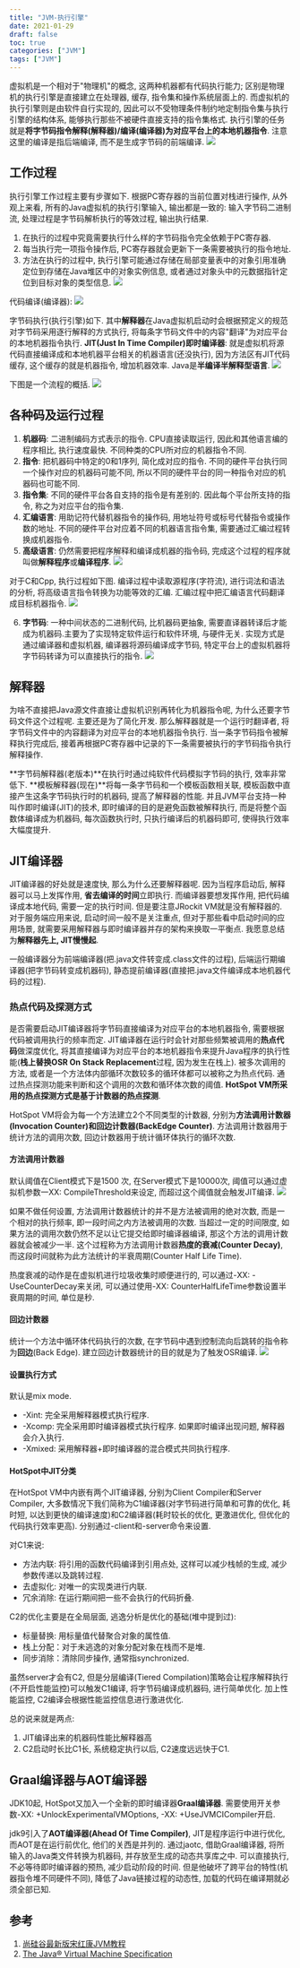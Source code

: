 ```yaml
---
title: "JVM-执行引擎"
date: 2021-01-29
draft: false
toc: true
categories: ["JVM"]
tags: ["JVM"]
---
```


虚拟机是一个相对于"物理机"的概念, 这两种机器都有代码执行能力; 区别是物理机的执行引擎是直接建立在处理器, 缓存, 指令集和操作系统层面上的. 而虚拟机的执行引擎则是由软件自行实现的, 因此可以不受物理条件制约地定制指令集与执行引擎的结构体系, 能够执行那些不被硬件直接支持的指令集格式. 执行引擎的任务就是**将字节码指令解释(解释器)/编译(编译器)为对应平台上的本地机器指令**. 注意这里的编译是指后端编译, 而不是生成字节码的前端编译. 
![](/jvm/jvm7_1.png)

## 工作过程
执行引擎工作过程主要有步骤如下. 根据PC寄存器的当前位置对栈进行操作, 从外观上来看, 所有的Java虚拟机的执行引擎输入, 输出都是一致的: 输入字节码二进制流, 处理过程是字节码解析执行的等效过程, 输出执行结果.

1. 在执行的过程中究竟需要执行什么样的字节码指令完全依赖于PC寄存器.
2. 每当执行完一项指令操作后, PC寄存器就会更新下一条需要被执行的指令地址.
3. 方法在执行的过程中, 执行引擎可能通过存储在局部变量表中的对象引用准确定位到存储在Java堆区中的对象实例信息, 或者通过对象头中的元数据指针定位到目标对象的类型信息.
![](/jvm/jvm7_2.png)

代码编译(编译器):
![](/jvm/jvm7_4.png)

字节码执行(执行引擎)如下. 其中**解释器**在Java虚拟机启动时会根据预定义的规范对字节码采用逐行解释的方式执行, 将每条字节码文件中的内容"翻译"为对应平台的本地机器指令执行. **JIT(Just In Time Compiler)即时编译器**: 就是虚拟机将源代码直接编译成和本地机器平台相关的机器语言(还没执行), 因为方法区有JIT代码缓存, 这个缓存的就是机器指令, 增加机器效率. Java是**半编译半解释型语言**.
![](/jvm/jvm7_3.png)

下图是一个流程的概括.
![](/jvm/jvm7_5.png)

## 各种码及运行过程
1. **机器码**: 二进制编码方式表示的指令. CPU直接读取运行, 因此和其他语言编的程序相比, 执行速度最快. 不同种类的CPU所对应的机器指令不同.
2. **指令**: 把机器码中特定的0和1序列, 简化成对应的指令. 不同的硬件平台执行同一个操作对应的机器码可能不同, 所以不同的硬件平台的同一种指令对应的机器码也可能不同.
3. **指令集**: 不同的硬件平台各自支持的指令是有差别的. 因此每个平台所支持的指令, 称之为对应平台的指令集.
4. **汇编语言**: 用助记符代替机器指令的操作码, 用地址符号或标号代替指令或操作数的地址. 不同的硬件平台对应着不同的机器语言指令集, 需要通过汇编过程转换成机器指令.
5. **高级语言**: 仍然需要把程序解释和编译成机器的指令码, 完成这个过程的程序就叫做**解释程序**或**编译程序**.
![](/jvm/jvm7_6.png)

对于C和Cpp, 执行过程如下图. 编译过程中读取源程序(字符流), 进行词法和语法的分析, 将高级语言指令转换为功能等效的汇编. 汇编过程中把汇编语言代码翻译成目标机器指令.
![](/jvm/jvm7_7.png)

6. **字节码**: 一种中间状态的二进制代码, 比机器码更抽象, 需要直译器转译后才能成为机器码.主要为了实现特定软件运行和软件环境, 与硬件无关. 实现方式是通过编译器和虚拟机器, 编译器将源码编译成字节码, 特定平台上的虚拟机器将字节码转译为可以直接执行的指令.
![](/jvm/jvm7_8.png)

## 解释器
为啥不直接把Java源文件直接让虚拟机识别再转化为机器指令呢, 为什么还要字节码文件这个过程呢. 主要还是为了简化开发. 那么解释器就是一个运行时翻译者, 将字节码文件中的内容翻译为对应平台的本地机器指令执行. 当一条字节码指令被解释执行完成后, 接着再根据PC寄存器中记录的下一条需要被执行的字节码指令执行解释操作.

**字节码解释器(老版本)**在执行时通过纯软件代码模拟字节码的执行, 效率非常低下. **模板解释器(现在)**将每一条字节码和一个模板函数相关联, 模板函数中直接产生这条字节码执行时的机器码, 提高了解释器的性能. 并且JVM平台支持一种叫作即时编译(JIT)的技术, 即时编译的目的是避免函数被解释执行, 而是将整个函数体编译成为机器码, 每次函数执行时, 只执行编译后的机器码即可, 使得执行效率大幅度提升. 

## JIT编译器
JIT编译器的好处就是速度快, 那么为什么还要解释器呢. 因为当程序启动后, 解释器可以马上发挥作用, **省去编译的时间**立即执行. 而编译器要想发挥作用, 把代码编译成本地代码, 需要一定的执行时间. 但是要注意JRockit VM就是没有解释器的. 对于服务端应用来说, 启动时间一般不是关注重点, 但对于那些看中启动时间的应用场景, 就需要采用解释器与即时编译器并存的架构来换取一平衡点. 我愿意总结为**解释器先上, JIT慢慢起**.

一般编译器分为前端编译器(把.java文件转变成.class文件的过程), 后端运行期编译器(把字节码转变成机器码), 静态提前编译器(直接把.java文件编译成本地机器代码的过程).

### 热点代码及探测方式
是否需要启动JIT编译器将字节码直接编译为对应平台的本地机器指令, 需要根据代码被调用执行的频率而定. JIT编译器在运行时会针对那些频繁被调用的**热点代码**做深度优化, 将其直接编译为对应平台的本地机器指令来提升Java程序的执行性能(**栈上替换OSR On Stack Replacement**过程, 因为发生在栈上). 被多次调用的方法, 或者是一个方法体内部循环次数较多的循环体都可以被称之为热点代码. 通过热点探测功能来判断和这个调用的次数和循环体次数的阈值. **HotSpot VM所采用的热点探测方式是基于计数器的热点探测**. 

HotSpot VM将会为每一个方法建立2个不同类型的计数器, 分别为**方法调用计数器(Invocation Counter)**和**回边计数器(BackEdge Counter)**. 方法调用计数器用于统计方法的调用次数, 回边计数器用于统计循环体执行的循环次数.

#### 方法调用计数器
默认阈值在Client模式下是1500 次, 在Server模式下是10000次, 阈值可以通过虚拟机参数一XX: CompileThreshold来设定, 而超过这个阈值就会触发JIT编译.
![](/jvm/jvm7_9.png)

如果不做任何设置, 方法调用计数器统计的并不是方法被调用的绝对次数, 而是一个相对的执行频率, 即一段时间之内方法被调用的次数. 当超过一定的时间限度, 如果方法的调用次数仍然不足以让它提交给即时编译器编译, 那这个方法的调用计数器就会被减少一半. 这个过程称为方法调用计数器**热度的衰减(Counter Decay)**, 而这段时间就称为此方法统计的半衰周期(Counter Half Life Time).

热度衰减的动作是在虚拟机进行垃圾收集时顺便进行的, 可以通过-XX: -UseCounterDecay来关闭, 可以通过使用-XX: CounterHalfLifeTime参数设置半衰周期的时间, 单位是秒.

#### 回边计数器
统计一个方法中循环体代码执行的次数, 在字节码中遇到控制流向后跳转的指令称为**回边**(Back Edge). 建立回边计数器统计的目的就是为了触发OSR编译.
![](/jvm/jvm7_10.png)

#### 设置执行方式
默认是mix mode. 

- -Xint: 完全采用解释器模式执行程序.
- -Xcomp: 完全采用即时编译器模式执行程序. 如果即时编译出现问题, 解释器会介入执行.
- -Xmixed: 采用解释器+即时编译器的混合模式共同执行程序.

#### HotSpot中JIT分类
在HotSpot VM中内嵌有两个JIT编译器, 分别为Client Compiler和Server Compiler, 大多数情况下我们简称为C1编译器(对字节码进行简单和可靠的优化, 耗时短, 以达到更快的编译速度)和C2编译器(耗时较长的优化, 更激进优化, 但优化的代码执行效率更高). 分别通过-client和-server命令来设置.

对C1来说: 

- 方法内联: 将引用的函数代码编译到引用点处, 这样可以减少栈帧的生成, 减少参数传递以及跳转过程.
- 去虚拟化: 对唯一的实现类进行内联.
- 冗余消除: 在运行期间把一些不会执行的代码折叠.

C2的优化主要是在全局层面, 逃逸分析是优化的基础(堆中提到过):

- 标量替换: 用标量值代替聚合对象的属性值.
- 栈上分配：对于未逃逸的对象分配对象在栈而不是堆.
- 同步消除：清除同步操作, 通常指synchronized.

虽然server才会有C2, 但是分层编译(Tiered Compilation)策略会让程序解释执行(不开启性能监控)可以触发C1编译, 将字节码编译成机器码, 进行简单优化. 加上性能监控, C2编译会根据性能监控信息进行激进优化.

总的说来就是两点:

1. JIT编译出来的机器码性能比解释器高
2. C2启动时长比C1长, 系统稳定执行以后, C2速度远远快于C1.

## Graal编译器与AOT编译器
JDK10起, HotSpot又加入一个全新的即时编译器**Graal编译器**. 需要使用开关参数-XX: +UnlockExperimentalVMOptions, -XX: +UseJVMCICompiler开启.

jdk9引入了**AOT编译器(Ahead Of Time Compiler)**, JIT是程序运行中进行优化, 而AOT是在运行前优化, 他们的关西是并列的. 通过jaotc, 借助Graal编译器, 将所输入的Java类文件转换为机器码, 并存放至生成的动态共享库之中. 可以直接执行, 不必等待即时编译器的预热, 减少启动阶段的时间. 但是他破坏了跨平台的特性(机器指令堆不同硬件不同), 降低了Java链接过程的动态性, 加载的代码在编译期就必须全部已知.

## 参考
1. [尚硅谷最新版宋红康JVM教程](https://www.bilibili.com/video/BV1PJ411n7xZ?p=1)
2. [The Java® Virtual Machine Specification](https://docs.oracle.com/javase/specs/jvms/se8/html/index.html)